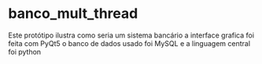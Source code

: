 # banco_mult_thread
Este protótipo ilustra como seria um sistema bancário
a interface grafica foi feita com PyQt5 
o banco de dados usado foi MySQL
e a linguagem central foi python
